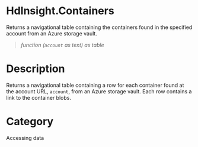 # HdInsight.Containers
Returns a navigational table containing the containers found in the specified account from an Azure storage vault.
> _function (<code>account</code> as text) as table_

# Description 
Returns a navigational table containing a row for each container found at the account URL, <code>account</code>, from an Azure storage vault. Each row contains a link to the container blobs.
# Category 
Accessing data
